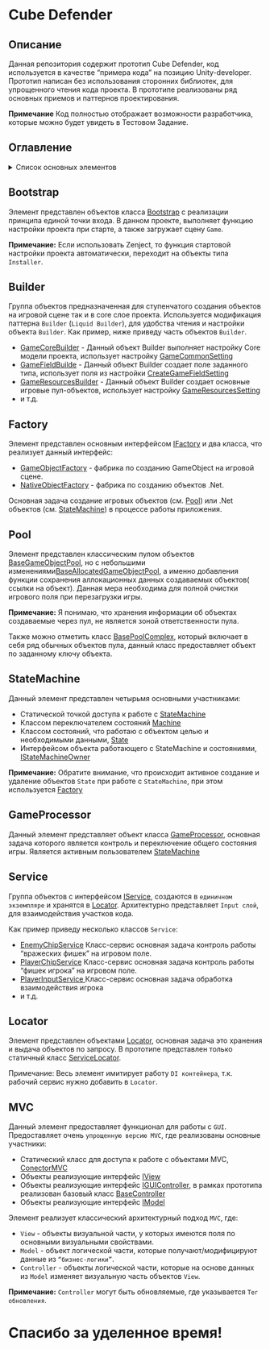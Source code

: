# Cube Defender

## Описание 

Данная репозитория содержит прототип Cube Defender, код используется в качестве “примера кода” на позицию Unity-developer. Прототип написан без использования сторонних библиотек, для упрощенного чтения кода проекта. В прототипе реализованы ряд основных приемов и паттернов проектирования.

**Примечание** Код полностью отображает возможности разработчика, которые можно будет увидеть в Тестовом Задание.

## Оглавление

<details>
<summary>Список основных элементов</summary>

- [Bootstrap](#Bootstrap)
- [Builder](#Builder)
- [Factory](#Factory)
- [Pool](#Pool)
- [StateMachine](#StateMachine)
- [GameProcessor](#GameProcessor)
- [Service](#Service)
- [Locator](#Locator)
- [MVC](#MVC)

</details>

## Bootstrap

Элемент представлен объектов класса [Bootstrap](https://github.com/VladimirEmpty/CubeDefender_Prototype/blob/main/Assets/CubeDefender/Bootstrap.cs) с реализации принципа единой точки входа. В данном проекте, выполняет функцию настройки проекта при старте, а также загружает сцену `Game`.

**Примечание:** Если использовать Zenject, то функция стартовой настройки проекта автоматически, переходит на объекты типа `Installer`.

## Builder

Группа объектов предназначенная для ступенчатого создания объектов на игровой сцене так и в core слое проекта. Используется модификация паттерна `Builder` (`Liquid Builder`), для удобства чтения и настройки объекта `Builder`. Как пример, ниже приведу часть объектов `Builder`.

* [GameCoreBuilder](https://github.com/VladimirEmpty/CubeDefender_Prototype/blob/main/Assets/CubeDefender/Builder/Main/GameCoreBuilder.cs) - Данный объект Builder выполняет настройку Core модели проекта, использует настройку [GameCommonSetting](https://github.com/VladimirEmpty/CubeDefender_Prototype/blob/main/Assets/CubeDefender/GameSettings/GameCommonSetting.cs)
* [GameFieldBuilde](https://github.com/VladimirEmpty/CubeDefender_Prototype/blob/main/Assets/CubeDefender/Builder/Main/GameFieldBuilder.cs) - Данный объект Builder создает поле заданного типа, использует поля из настройки [CreateGameFieldSetting](https://github.com/VladimirEmpty/CubeDefender_Prototype/blob/main/Assets/CubeDefender/GameSettings/CreateGameFieldSetting.cs)
* [GameResourcesBuilder](https://github.com/VladimirEmpty/CubeDefender_Prototype/blob/main/Assets/CubeDefender/Builder/Main/GameResourcesBuilder.cs) - Данный объект Builder создает основные игровые пул-объектов, использует настройку [GameResourcesSetting](https://github.com/VladimirEmpty/CubeDefender_Prototype/blob/main/Assets/CubeDefender/GameSettings/GameResourcesSetting.cs)
* и т.д.

## Factory

Элемент представлен основным интерфейсом [IFactory](https://github.com/VladimirEmpty/CubeDefender_Prototype/blob/main/Assets/CubeDefender/Factory/IFactory.cs) и два класса, что реализует данный интерфейс:
* [GameObjectFactory](https://github.com/VladimirEmpty/CubeDefender_Prototype/blob/main/Assets/CubeDefender/Factory/GameObjectFactory.cs) - фабрика по созданию GameObject на игровой сцене.
* [NativeObjectFactory](https://github.com/VladimirEmpty/CubeDefender_Prototype/blob/main/Assets/CubeDefender/Factory/NativeObjectFactory.cs) - фабрика по созданию объектов .Net.

Основная задача создание игровых объектов (см. [Pool](#Pool)) или .Net объектов (см. [StateMachine](#StateMachine)) в процессе работы приложения.

## Pool

Элемент представлен классическим пулом объектов [BaseGameObjectPool](https://github.com/VladimirEmpty/CubeDefender_Prototype/blob/main/Assets/CubeDefender/Pool/Base/BaseGameObjectPool.cs), но с небольшими изменениями[BaseAllocatedGameObjectPool](https://github.com/VladimirEmpty/CubeDefender_Prototype/blob/main/Assets/CubeDefender/Pool/Base/BaseAllocatedGameObjectPool.cs), а именно добавления функции сохранения аллокационных данных создаваемых объектов( ссылки на объект). Данная мера необходима для полной очистки игрового поля при перезагрузки игры. 

**Примечание:** Я понимаю, что хранения информации об объектах создаваемые через пул, не является зоной ответственности пула.

Также можно отметить класс [BasePoolComplex](https://github.com/VladimirEmpty/CubeDefender_Prototype/blob/main/Assets/CubeDefender/Pool/PoolComplex/BasePoolComplex.cs), который включает в себя ряд обычных объектов пула, данный класс предоставляет объект по заданному ключу объекта.

## StateMachine

Данный элемент представлен четырьмя основными участниками:
* Статической точкой доступа к работе с [StateMachine](https://github.com/VladimirEmpty/CubeDefender_Prototype/blob/main/Assets/CubeDefender/StateMachine/StateMachine.cs)
* Классом переключателем состояний [Machine](https://github.com/VladimirEmpty/CubeDefender_Prototype/blob/main/Assets/CubeDefender/StateMachine/Machine/Machine.cs)
* Классом состояний, что работаю с объектом целью и необходимыми данными, [State](https://github.com/VladimirEmpty/CubeDefender_Prototype/blob/main/Assets/CubeDefender/StateMachine/State/BaseState.cs)
* Интерфейсом объекта работающего с StateMachine и состояниями, [IStateMachineOwner](https://github.com/VladimirEmpty/CubeDefender_Prototype/blob/main/Assets/CubeDefender/StateMachine/IStateMachineOwner.cs)

**Примечание:** Обратите внимание, что происходит активное создание и удаление объектов `State` при работе с `StateMachine`, при этом используется [Factory](#Factory)

## GameProcessor

Данный элемент представляет объект класса [GameProcessor](https://github.com/VladimirEmpty/CubeDefender_Prototype/blob/main/Assets/CubeDefender/GameProcessor.cs), основная задача которого является контроль и переключение общего состояния игры. Является активным пользователем [StateMachine](#StateMachine)

## Service

Группа объектов с интерфейсом [IService](https://github.com/VladimirEmpty/CubeDefender_Prototype/blob/main/Assets/CubeDefender/Service/IService.cs), создаются в `единичном экземпляре` и хранятся в [Locator](#Locator). Архитектурно представляет `Input слой`, для взаимодействия участков кода. 

Как пример приведу несколько классов `Service`:

* [EnemyChipService](https://github.com/VladimirEmpty/CubeDefender_Prototype/blob/main/Assets/CubeDefender/Service/Chip/EnemyChipService.cs) Класс-сервис основная задача контроль работы “вражеских фишек” на игровом поле.
* [PlayerChipService](https://github.com/VladimirEmpty/CubeDefender_Prototype/blob/main/Assets/CubeDefender/Service/Chip/PlayerChipService.cs) Класс-сервис основная задача контроль работы “фишек игрока” на игровом поле.
* [PlayerInputService ](https://github.com/VladimirEmpty/CubeDefender_Prototype/blob/main/Assets/CubeDefender/Service/PlayerInputService.cs) Класс-сервис основная задача обработка взаимодействия игрока
* и т.д.

## Locator

Элемент представлен объектами [Locator](https://github.com/VladimirEmpty/CubeDefender_Prototype/blob/main/Assets/CubeDefender/Locator/Locator.cs), основная задача это хранения и выдача объектов по запросу. 
В прототипе представлен только статичный класс [ServiceLocator](https://github.com/VladimirEmpty/CubeDefender_Prototype/blob/main/Assets/CubeDefender/Locator/ServiceLocator.cs).

Примечание: Весь элемент имитирует работу `DI контейнера`, т.к. рабочий сервис нужно добавить в `Locator`. 

## MVC

Данный элемент предоставляет функционал для работы с `GUI`. Предоставляет очень `упрощенную версию MVC`, где реализованы основные участники:
* Статический класс для доступа к работе с объектами MVC, [ConectorMVC](https://github.com/VladimirEmpty/CubeDefender_Prototype/blob/main/Assets/CubeDefender/GUI/MVC/ConectorMVC.cs)
* Объекты реализующие интерфейс [IView](https://github.com/VladimirEmpty/CubeDefender_Prototype/blob/main/Assets/CubeDefender/GUI/MVC/View/IView.cs)
* Объекты реализующие интерфейс [IGUIController](https://github.com/VladimirEmpty/CubeDefender_Prototype/blob/main/Assets/CubeDefender/GUI/MVC/Controller/IGUIController.cs), в рамках прототипа реализован базовый класс [BaseController](https://github.com/VladimirEmpty/CubeDefender_Prototype/blob/main/Assets/CubeDefender/GUI/MVC/Controller/BaseController.cs)
* Объекты реализующие интерфейс [IModel](https://github.com/VladimirEmpty/CubeDefender_Prototype/blob/main/Assets/CubeDefender/GUI/MVC/Model/IModel.cs) 

Элемент реализует классический архитектурный подход `MVC`, где:
* `View` - объекты визуальной части, у которых имеются поля по основными визуальными свойствами.
* `Model` - объект логической части, которые получают/модифицируют данные из `“бизнес-логики”`.
* `Controller` - объекты логической части, которые на основе данных из `Model` изменяет визуальную часть объектов `View`.

**Примечание:** `Controller` могут быть обновляемые, где указывается `Тег обновления`. 

# Спасибо за уделенное время!